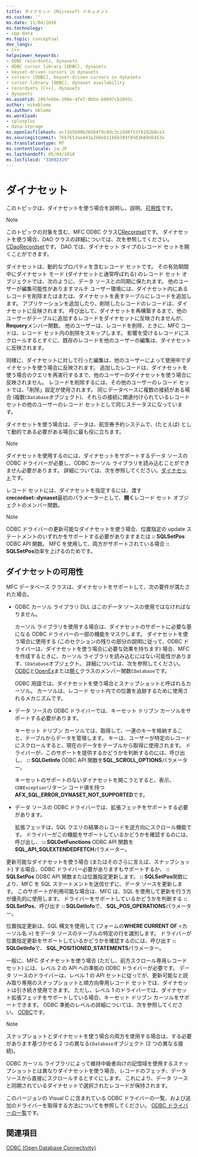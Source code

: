 ```yaml
---
title: ダイナセット |Microsoft ドキュメント
ms.custom: ''
ms.date: 11/04/2016
ms.technology:
- cpp-data
ms.topic: conceptual
dev_langs:
- C++
helpviewer_keywords:
- ODBC recordsets, dynasets
- ODBC cursor library [ODBC], dynasets
- keyset-driven cursors in dynasets
- cursors [ODBC], keyset-driven cursors in dynasets
- cursor library [ODBC], dynaset availability
- recordsets [C++], dynasets
- dynasets
ms.assetid: 2867e6be-208e-4fe7-8bbe-b8697cb1045c
author: mikeblome
ms.author: mblome
ms.workload:
- cplusplus
- data-storage
ms.openlocfilehash: ec71b5b00b26564f9c8dc3c2d98f53f8182b0ca3
ms.sourcegitcommit: 76b7653ae443a2b8eb1186b789f8503609d6453e
ms.translationtype: MT
ms.contentlocale: ja-JP
ms.lasthandoff: 05/04/2018
ms.locfileid: "33092319"
---
```

# <a name="dynaset"></a>ダイナセット
このトピックは、ダイナセットを使う場合を説明し、説明、[可用性](#_core_availability_of_dynasets)です。  
  
> [!NOTE]
>  このトピックの対象を含む、MFC ODBC クラス[CRecordset](../../mfc/reference/crecordset-class.md)です。 ダイナセットを使う場合、DAO クラスの詳細については、次を参照してください。 [CDaoRecordset](../../mfc/reference/cdaorecordset-class.md)です。 DAO では、ダイナセット タイプのレコード セットを開くことができます。  
  
 ダイナセットは、動的なプロパティを含むレコード セットです。 その有効期間中にダイナセット モード (ダイナセットと通常呼ばれる) のレコード セット オブジェクトでは、次のように、データ ソースとの同期に保たれます。 他のユーザーが編集可能性がありますマルチ ユーザー環境には、ダイナセット内にあるレコードを削除またはまたは、ダイナセットを表すテーブルにレコードを追加します。 アプリケーションを追加したり、削除したレコードのレコードは、ダイナセットに反映されます。 呼び出して、ダイナセットを再構築するまで、他のユーザーがテーブルに追加するレコードをダイナセットに反映されませんが、 **Requery**メンバー関数。 他のユーザーは、レコードを削除、ときに、MFC コードは、レコード セット内の削除をスキップします。 影響を受けるレコードにスクロールするとすぐに、既存のレコードを他のユーザーの編集は、ダイナセットに反映されます。  
  
 同様に、ダイナセットに対して行った編集は、他のユーザーによって使用中でダイナセットを使う場合に反映されます。 追加したレコードは、ダイナセットを使う場合のクエリを再実行するまで、他のユーザーのダイナセットを使う場合に反映されません。 レコードを削除するには、その他のユーザーのレコード セットでは、「削除」設定が使用されます。 同じデータベースに複数の接続がある場合 (複数`CDatabase`オブジェクト)、それらの接続に関連付けられているレコード セットの他のユーザーのレコード セットとして同じステータスになっています。  
  
 ダイナセットを使う場合は、データは、航空券予約システムで、(たとえば) として動的である必要がある場合に最も役に立ちます。  
  
> [!NOTE]
>  ダイナセットを使用するのには、ダイナセットをサポートするデータ ソースの ODBC ドライバーが必要し、ODBC カーソル ライブラリを読み込むことができません必要があります。 詳細については、次を参照してください。[ダイナセット](#_core_availability_of_dynasets)です。  
  
 レコード セットには、ダイナセットを指定するには、渡す**crecordset::dynaset**最初のパラメーターとして、**開く**レコード セット オブジェクトのメンバー関数。  
  
> [!NOTE]
>  ODBC ドライバーの更新可能なダイナセットを使う場合、位置指定の update ステートメントのいずれかをサポートする必要がありますまたは **:: SQLSetPos** ODBC API 関数。 MFC を使用して、両方がサポートされている場合 **:: SQLSetPos**効率を上げるのためです。  
  
##  <a name="_core_availability_of_dynasets"></a> ダイナセットの可用性  
 MFC データベース クラスは、ダイナセットをサポートして、次の要件が満たされた場合。  
  
-   ODBC カーソル ライブラリ DLL はこのデータ ソースの使用ではなければなりません。  
  
     カーソル ライブラリを使用する場合は、ダイナセットのサポートに必要な基になる ODBC ドライバーの一部の機能をマスクします。 ダイナセットを使う場合に使用する (このセクションの残りの部分の説明に従って、ODBC ドライバーは、ダイナセットを使う場合に必要な効果を持ちます) 場合、MFC を作成するときに、カーソル ライブラリを読み込むにはない可能性があります、`CDatabase`オブジェクト。 詳細については、次を参照してください。 [ODBC](../../data/odbc/odbc-basics.md)と[OpenEx](../../mfc/reference/cdatabase-class.md#openex)または[開く](../../mfc/reference/cdatabase-class.md#open)クラスのメンバー関数`CDatabase`です。  
  
     ODBC 用語では、ダイナセットを使う場合とスナップショットと呼ばれるカーソル。 カーソルは、レコード セット内での位置を追跡するために使用されるメカニズムです。  
  
-   データ ソースの ODBC ドライバーでは、キーセット ドリブン カーソルをサポートする必要があります。  
  
     キーセット ドリブン カーソルでは、取得して、一連のキーを格納すること、テーブルからデータを管理します。 キーは、ユーザーが特定のレコードにスクロールすると、現在のデータをテーブルから取得に使用されます。 ドライバーが、このサポートを提供するかどうかを判断するのには、呼び出し、 **:: SQLGetInfo** ODBC API 関数を**SQL_SCROLL_OPTIONS**パラメーター。  
  
     キーセットのサポートのないダイナセットを開こうとすると、表示、`CDBException`リターン コード値を持つ**AFX_SQL_ERROR_DYNASET_NOT_SUPPORTED**です。  
  
-   データ ソースの ODBC ドライバーでは、拡張フェッチをサポートする必要があります。  
  
     拡張フェッチは、SQL クエリの結果のレコードを逆方向にスクロール機能です。 ドライバーがこの機能をサポートしているかどうかを確認するのには、呼び出し、 **:: SQLGetFunctions** ODBC API 関数を**SQL_API_SQLEXTENDEDFETCH**パラメーター。  
  
 更新可能なダイナセットを使う場合 (またはそのさらに言えば、スナップショット) する場合、ODBC ドライバー必要がありますもサポートするか、 **:: SQLSetPos** ODBC API 関数または位置指定更新します。 **:: SQLSetPos**関数により、MFC を SQL ステートメントを送信せずに、データ ソースを更新します。 このサポートが利用可能な場合は、MFC は、SQL を使用して更新を行う方が優先的に使用します。 ドライバーをサポートしているかどうかを判断する **:: SQLSetPos**、呼び出す **:: SQLGetInfo**で、 **SQL_POS_OPERATIONS**パラメーター。  
  
 位置指定更新は、SQL 構文を使用して (フォームの**WHERE CURRENT OF** \<カーソル名 >) をデータ ソースのテーブルの特定の行を識別します。 ドライバーが位置指定更新をサポートしているかどうかを確認するのには、呼び出す **:: SQLGetInfo**で、 **SQL_POSITIONED_STATEMENTS**パラメーター。  
  
 一般に、MFC ダイナセットを使う場合 (ただし、前方スクロール専用レコード セット) には、レベル 2 の API への準拠の ODBC ドライバーが必要です。 データ ソースのドライバーは、レベル 1 の API セットに従ってが、更新可能なと読み取り専用のスナップショットと順方向専用レコード セットでは、ダイナセットは引き続き使用できます。 ただし、レベル 1 のドライバーでは、ダイナセット拡張フェッチをサポートしている場合、キーセット ドリブン カーソルをサポートできます。 ODBC 準拠のレベルの詳細については、次を参照してください。 [ODBC](../../data/odbc/odbc-basics.md)です。  
  
> [!NOTE]
>  スナップショットとダイナセットを使う場合の両方を使用する場合は、する必要があります基づかせる 2 つの異なる`CDatabase`オブジェクト (2 つの異なる接続)。  
  
 ODBC カーソル ライブラリによって維持中級者向けの記憶域を使用するスナップショットとは異なりダイナセットを使う場合、レコードのフェッチ、データ ソースから直接にスクロールするとすぐにします。 これにより、データ ソースと同期されているダイナセットで選択されたレコードが保持されます。  
  
 このバージョンの Visual C に含まれている ODBC ドライバーの一覧、および追加のドライバーを取得する方法についてを参照してください。 [ODBC ドライバーの一覧](../../data/odbc/odbc-driver-list.md)です。  
  
## <a name="see-also"></a>関連項目  
 [ODBC (Open Database Connectivity)](../../data/odbc/open-database-connectivity-odbc.md)